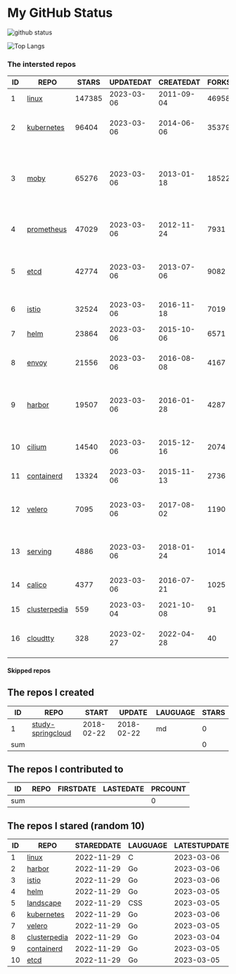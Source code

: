 # My GitHub Status

<img src="https://github-readme-stats-1.yihong0618.vercel.app/api?username=daoqingniu&show_icons=true&&&hide_title=true&count_private=true" alt="github status" />

![Top Langs](https://github-readme-stats-1.yihong0618.vercel.app/api/top-langs/?username=daoqingniu&layout=compact)

<!--START_SECTION:github_repos-->
### The intersted repos
| ID |                              REPO                               | STARS  | UPDATEDAT  | CREATEDAT  | FORKSCOUNT |                                              DESCRIPTIONS                                              |
|----|-----------------------------------------------------------------|--------|------------|------------|------------|--------------------------------------------------------------------------------------------------------|
|  1 | [linux](https://github.com/torvalds/linux)                      | 147385 | 2023-03-06 | 2011-09-04 |      46958 | Linux kernel source tree                                                                               |
|  2 | [kubernetes](https://github.com/kubernetes/kubernetes)          |  96404 | 2023-03-06 | 2014-06-06 |      35379 | Production-Grade Container Scheduling and Management                                                   |
|  3 | [moby](https://github.com/moby/moby)                            |  65276 | 2023-03-06 | 2013-01-18 |      18522 | Moby Project - a collaborative project for the container ecosystem to assemble container-based systems |
|  4 | [prometheus](https://github.com/prometheus/prometheus)          |  47029 | 2023-03-06 | 2012-11-24 |       7931 | The Prometheus monitoring system and time series database.                                             |
|  5 | [etcd](https://github.com/etcd-io/etcd)                         |  42774 | 2023-03-06 | 2013-07-06 |       9082 | Distributed reliable key-value store for the most critical data of a distributed system                |
|  6 | [istio](https://github.com/istio/istio)                         |  32524 | 2023-03-06 | 2016-11-18 |       7019 | Connect, secure, control, and observe services.                                                        |
|  7 | [helm](https://github.com/helm/helm)                            |  23864 | 2023-03-06 | 2015-10-06 |       6571 | The Kubernetes Package Manager                                                                         |
|  8 | [envoy](https://github.com/envoyproxy/envoy)                    |  21556 | 2023-03-06 | 2016-08-08 |       4167 | Cloud-native high-performance edge/middle/service proxy                                                |
|  9 | [harbor](https://github.com/goharbor/harbor)                    |  19507 | 2023-03-06 | 2016-01-28 |       4287 | An open source trusted cloud native registry project that stores, signs, and scans content.            |
| 10 | [cilium](https://github.com/cilium/cilium)                      |  14540 | 2023-03-06 | 2015-12-16 |       2074 | eBPF-based Networking, Security, and Observability                                                     |
| 11 | [containerd](https://github.com/containerd/containerd)          |  13324 | 2023-03-06 | 2015-11-13 |       2736 | An open and reliable container runtime                                                                 |
| 12 | [velero](https://github.com/vmware-tanzu/velero)                |   7095 | 2023-03-06 | 2017-08-02 |       1190 | Backup and migrate Kubernetes applications and their persistent volumes                                |
| 13 | [serving](https://github.com/knative/serving)                   |   4886 | 2023-03-06 | 2018-01-24 |       1014 | Kubernetes-based, scale-to-zero, request-driven compute                                                |
| 14 | [calico](https://github.com/projectcalico/calico)               |   4377 | 2023-03-06 | 2016-07-21 |       1025 | Cloud native networking and network security                                                           |
| 15 | [clusterpedia](https://github.com/clusterpedia-io/clusterpedia) |    559 | 2023-03-04 | 2021-10-08 |         91 | The Encyclopedia of Kubernetes clusters                                                                |
| 16 | [cloudtty](https://github.com/cloudtty/cloudtty)                |    328 | 2023-02-27 | 2022-04-28 |         40 | A Friendly Kubernetes CloudShell (Web Terminal) !                                                      |



#### Skipped repos
<!--END_SECTION:github_repos-->

<!--START_SECTION:my_github-->
## The repos I created
| ID  |                                 REPO                                 |   START    |   UPDATE   | LAUGUAGE | STARS |
|-----|----------------------------------------------------------------------|------------|------------|----------|-------|
|   1 | [study-springcloud](https://github.com/daoqingniu/study-springcloud) | 2018-02-22 | 2018-02-22 | md       |     0 |
| sum |                                                                      |            |            |          |     0 |

## The repos I contributed to
| ID  | REPO | FIRSTDATE | LASTEDATE | PRCOUNT |
|-----|------|-----------|-----------|---------|
| sum |      |           |           |       0 |

## The repos I stared (random 10)
| ID |                              REPO                               | STAREDDATE | LAUGUAGE | LATESTUPDATE |
|----|-----------------------------------------------------------------|------------|----------|--------------|
|  1 | [linux](https://github.com/torvalds/linux)                      | 2022-11-29 | C        | 2023-03-06   |
|  2 | [harbor](https://github.com/goharbor/harbor)                    | 2022-11-29 | Go       | 2023-03-06   |
|  3 | [istio](https://github.com/istio/istio)                         | 2022-11-29 | Go       | 2023-03-06   |
|  4 | [helm](https://github.com/helm/helm)                            | 2022-11-29 | Go       | 2023-03-05   |
|  5 | [landscape](https://github.com/cncf/landscape)                  | 2022-11-29 | CSS      | 2023-03-05   |
|  6 | [kubernetes](https://github.com/kubernetes/kubernetes)          | 2022-11-29 | Go       | 2023-03-06   |
|  7 | [velero](https://github.com/vmware-tanzu/velero)                | 2022-11-29 | Go       | 2023-03-05   |
|  8 | [clusterpedia](https://github.com/clusterpedia-io/clusterpedia) | 2022-11-29 | Go       | 2023-03-04   |
|  9 | [containerd](https://github.com/containerd/containerd)          | 2022-11-29 | Go       | 2023-03-05   |
| 10 | [etcd](https://github.com/etcd-io/etcd)                         | 2022-11-29 | Go       | 2023-03-05   |

<!--END_SECTION:my_github-->
